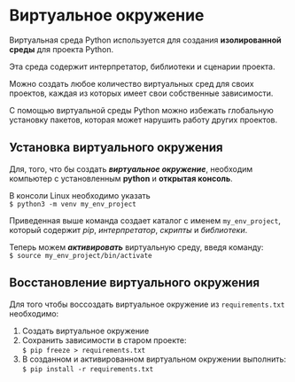 # Виртуальное окружение

Виртуальная среда Python используется для создания **изолированной среды** 
для проекта Python. 

Эта среда содержит интерпретатор, библиотеки и сценарии проекта. 

Можно создать любое количество виртуальных сред для своих проектов, 
каждая из которых имеет свои собственные зависимости.

С помощью виртуальной среды Python можно избежать глобальную установку пакетов,
которая может нарушить работу других проектов.

## Установка виртуального окружения

Для, того, что бы создать ***виртуальное окружение***, 
необходим компьютер с установленным **python** и **открытая консоль**.

В консоли Linux необходимо указать <br>
`$ python3 -m venv my_env_project` <br>

Приведенная выше команда создает каталог с именем `my_env_project`, 
который содержит *pip*, *интерпретатор*, *скрипты* и *библиотеки*.

Теперь можем ***активировать*** виртуальную среду, введя команду: <br>
`$ source my_env_project/bin/activate`

## Восстановление виртуального окружения

Для того чтобы воссоздать виртуальное окружение из `requirements.txt` необходимо:

1. Создать виртуальное окружение
2. Сохранить зависимости в старом проекте: <br>`$ pip freeze > requirements.txt` 
3. В созданном и активированном виртуальном окружении выполнить: <br>`$ pip install -r requirements.txt` 







